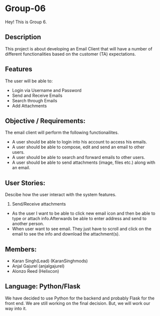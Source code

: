 # Group-06

Hey! This is Group 6.

## Description
This project is about developing an Email Client that will have a number of different functionalities based on the customer (TA) expectations.

## Features
  The user will be able to:
  * Login via Username and Password
  * Send and Receive Emails
  * Search through Emails
  * Add Attachments
  
## Objective / Requirements:
  The email client will perform the following functionailites.
   * A user should be able to login into his account to access his emails.
   * A user should be able to compose, edit and send an email to other users.
   * A user should be able to search and forward emails to other users.
   * A user should be able to send attachments (image, files etc.) along with an email.

## User Stories:
Descibe how the user interact with the system features.
1. Send/Receive attachments
* As the user I want to be able to click new email icon and then be able to type or attach info.Afterwards be able to enter address and send to another person.
* When user want to see email. They just have to scroll and click on the email to see the info and download the attachment(s).

## Members:
* Karan Singh(Lead) (KaranSinghmods)
* Anjal Gajurel (anjalgajurel)
* Alonzo Reed (Helixcon)

## Language: Python/Flask
  We have decided to use Python for the backend and probably Flask for the front end. We are still working on the final decision. But, we will work our way into it. 

